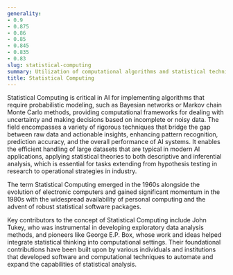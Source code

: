 ```yaml
---
generality:
- 0.9
- 0.875
- 0.86
- 0.85
- 0.845
- 0.835
- 0.83
slug: statistical-computing
summary: Utilization of computational algorithms and statistical techniques to model, analyze, and interpret complex data effectively.
title: Statistical Computing
---
```


Statistical Computing is critical in AI for implementing algorithms that require probabilistic modeling, such as Bayesian networks or Markov chain Monte Carlo methods, providing computational frameworks for dealing with uncertainty and making decisions based on incomplete or noisy data. The field encompasses a variety of rigorous techniques that bridge the gap between raw data and actionable insights, enhancing pattern recognition, prediction accuracy, and the overall performance of AI systems. It enables the efficient handling of large datasets that are typical in modern AI applications, applying statistical theories to both descriptive and inferential analysis, which is essential for tasks extending from hypothesis testing in research to operational strategies in industry.

The term Statistical Computing emerged in the 1960s alongside the evolution of electronic computers and gained significant momentum in the 1980s with the widespread availability of personal computing and the advent of robust statistical software packages.

Key contributors to the concept of Statistical Computing include John Tukey, who was instrumental in developing exploratory data analysis methods, and pioneers like George E.P. Box, whose work and ideas helped integrate statistical thinking into computational settings. Their foundational contributions have been built upon by various individuals and institutions that developed software and computational techniques to automate and expand the capabilities of statistical analysis.